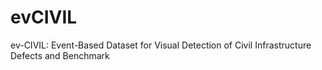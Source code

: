 # evCIVIL
ev-CIVIL: Event-Based Dataset for Visual Detection of Civil Infrastructure Defects and Benchmark
